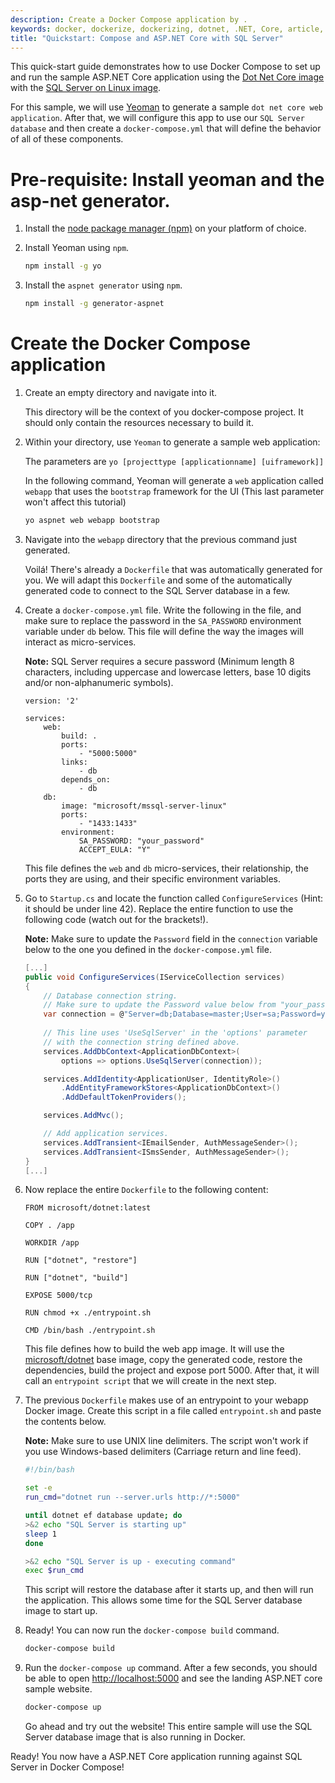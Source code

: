 ```yaml
---
description: Create a Docker Compose application by .
keywords: docker, dockerize, dockerizing, dotnet, .NET, Core, article, example, platform, installation, containers, images, image, dockerfile, build, ASP.NET Core, SQL Server, mssql
title: "Quickstart: Compose and ASP.NET Core with SQL Server"
---
```


This quick-start guide demonstrates how to use Docker Compose to set up and run the sample ASP.NET Core application using the [Dot Net Core image](https://hub.docker.com/r/microsoft/dotnet/) with the [SQL Server on Linux image](https://hub.docker.com/r/microsoft/mssql-server-linux/).

For this sample, we will use [Yeoman](http://yeoman.io/) to generate a sample `dot net core web application`. After that, we will configure this app to use our `SQL Server database` and then create a `docker-compose.yml` that will define the behavior of all of these components.

# Pre-requisite: Install yeoman and the asp-net generator.

1. Install the [node package manager (npm)](http://blog.npmjs.org/post/85484771375/how-to-install-npm) on your platform of choice.

1. Install Yeoman using `npm`.

    ```bash
    npm install -g yo
    ```

1. Install the `aspnet generator` using `npm`.

    ```bash
    npm install -g generator-aspnet
    ```

# Create the Docker Compose application

1. Create an empty directory and navigate into it.

    This directory will be the context of you docker-compose project. It should only contain the resources necessary to build it.

1. Within your directory, use `Yeoman` to generate a sample web application:

    The parameters are `yo [projecttype [applicationname] [uiframework]]`
    
    In the following command, Yeoman will generate a `web` application called `webapp` that uses the `bootstrap` framework for the UI (This last parameter won't affect this tutorial)

    ```bash
    yo aspnet web webapp bootstrap
    ``` 

1. Navigate into the `webapp` directory that the previous command just generated. 

    Voilá! There's already a `Dockerfile` that was automatically generated for you. We will adapt this `Dockerfile` and some of the automatically generated code to connect to the SQL Server database in a few.

1. Create a `docker-compose.yml` file. Write the following in the file, and make sure to replace the password in the `SA_PASSWORD` environment variable under `db` below. This file will define the way the images will interact as micro-services. 

    **Note:** SQL Server requires a secure password (Minimum length 8 characters, including uppercase and lowercase letters, base 10 digits and/or non-alphanumeric symbols).

    ```
    version: '2'

    services:
        web:
            build: .
            ports: 
                - "5000:5000"
            links:
                - db
            depends_on:
                - db
        db:
            image: "microsoft/mssql-server-linux"
            ports: 
                - "1433:1433"
            environment:
                SA_PASSWORD: "your_password"
                ACCEPT_EULA: "Y"
    ```

    This file defines the `web` and `db` micro-services, their relationship, the ports they are using, and their specific environment variables.

1. Go to `Startup.cs` and locate the function called `ConfigureServices` (Hint: it should be under line 42). Replace the entire function to use the following code (watch out for the brackets!).

    **Note:** Make sure to update the `Password` field in the `connection` variable below to the one you defined in the `docker-compose.yml` file.

    ```csharp
    [...]
    public void ConfigureServices(IServiceCollection services)
    {
        // Database connection string. 
        // Make sure to update the Password value below from "your_password" to your actual password.
        var connection = @"Server=db;Database=master;User=sa;Password=your_password;";
        
        // This line uses 'UseSqlServer' in the 'options' parameter
        // with the connection string defined above.
        services.AddDbContext<ApplicationDbContext>(
            options => options.UseSqlServer(connection));

        services.AddIdentity<ApplicationUser, IdentityRole>()
            .AddEntityFrameworkStores<ApplicationDbContext>()
            .AddDefaultTokenProviders();

        services.AddMvc();

        // Add application services.
        services.AddTransient<IEmailSender, AuthMessageSender>();
        services.AddTransient<ISmsSender, AuthMessageSender>();
    }
    [...]
    ```

1. Now replace the entire `Dockerfile` to the following content:

    ```
    FROM microsoft/dotnet:latest

    COPY . /app

    WORKDIR /app

    RUN ["dotnet", "restore"]

    RUN ["dotnet", "build"]

    EXPOSE 5000/tcp

    RUN chmod +x ./entrypoint.sh

    CMD /bin/bash ./entrypoint.sh
    ```

    This file defines how to build the web app image. It will use the [microsoft/dotnet](https://hub.docker.com/r/microsoft/dotnet/) base image, copy the generated code, restore the dependencies, build the project and expose port 5000. After that, it will call an `entrypoint script` that we will create in the next step. 

1. The previous `Dockerfile` makes use of an entrypoint to your webapp Docker image. Create this script in a file called `entrypoint.sh` and paste the contents below.

    **Note:** Make sure to use UNIX line delimiters. The script won't work if you use Windows-based delimiters (Carriage return and line feed).

    ```bash
    #!/bin/bash

    set -e
    run_cmd="dotnet run --server.urls http://*:5000"

    until dotnet ef database update; do
    >&2 echo "SQL Server is starting up"
    sleep 1
    done

    >&2 echo "SQL Server is up - executing command"
    exec $run_cmd
    ```

    This script will restore the database after it starts up, and then will run the application. This allows some time for the SQL Server database image to start up.

1. Ready! You can now run the `docker-compose build` command.

    ```bash
    docker-compose build
    ```

1. Run the `docker-compose up` command. After a few seconds, you should be able to open [http://localhost:5000](http://localhost:5000) and see the landing ASP.NET core sample website. 

    ```bash
    docker-compose up
    ```

    Go ahead and try out the website! This entire sample will use the SQL Server database image that is also running in Docker.

Ready! You now have a ASP.NET Core application running against SQL Server in Docker Compose!